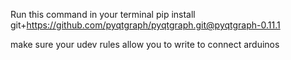 
Run this command in your terminal
pip install git+https://github.com/pyqtgraph/pyqtgraph.git@pyqtgraph-0.11.1

make sure your udev rules allow you to write to connect arduinos

